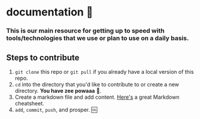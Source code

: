 # documentation :pencil:

### This is our main resource for getting up to speed with tools/technologies that we use or plan to use on a daily basis.

## Steps to contribute

1.  `git clone` this repo or `git pull` if you already have a local version of this repo.
2.  `cd` into the directory that you'd like to contribute to or create a new directory. **You have zee powaaa** :muscle:.
3.  Create a markdown file and add content. [Here's](https://github.com/adam-p/markdown-here/wiki/Markdown-Cheatsheet) a great Markdown cheatsheet.
4.  `add`, `commit`, `push`, and prosper. :cool:
